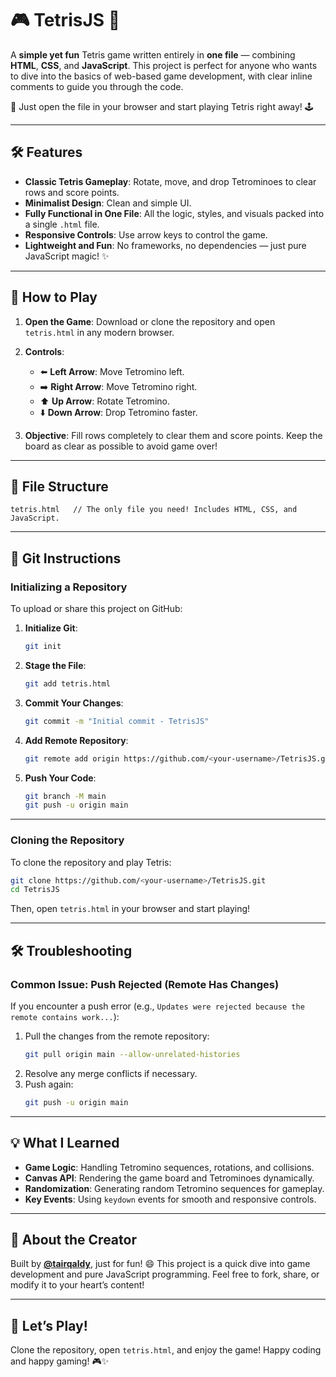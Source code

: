 # 🎮 TetrisJS 🎉

A **simple yet fun** Tetris game written entirely in **one file** — combining **HTML**, **CSS**, and **JavaScript**. This project is perfect for anyone who wants to dive into the basics of web-based game development, with clear inline comments to guide you through the code.

🚀 Just open the file in your browser and start playing Tetris right away! 🕹️

---

## 🛠 Features

- **Classic Tetris Gameplay**: Rotate, move, and drop Tetrominoes to clear rows and score points.
- **Minimalist Design**: Clean and simple UI.
- **Fully Functional in One File**: All the logic, styles, and visuals packed into a single `.html` file.
- **Responsive Controls**: Use arrow keys to control the game.
- **Lightweight and Fun**: No frameworks, no dependencies — just pure JavaScript magic! ✨

---

## 🚀 How to Play

1. **Open the Game**: Download or clone the repository and open `tetris.html` in any modern browser.
2. **Controls**:
   - ⬅️ **Left Arrow**: Move Tetromino left.
   - ➡️ **Right Arrow**: Move Tetromino right.
   - ⬆️ **Up Arrow**: Rotate Tetromino.
   - ⬇️ **Down Arrow**: Drop Tetromino faster.

3. **Objective**: Fill rows completely to clear them and score points. Keep the board as clear as possible to avoid game over!

---

## 📂 File Structure

```plaintext
tetris.html   // The only file you need! Includes HTML, CSS, and JavaScript.
```
---

## 🧰 Git Instructions

### Initializing a Repository

To upload or share this project on GitHub:

1. **Initialize Git**:
   ```bash
   git init
   ```
2. **Stage the File**:
   ```bash
   git add tetris.html
   ```
3. **Commit Your Changes**:
   ```bash
   git commit -m "Initial commit - TetrisJS"
   ```
4. **Add Remote Repository**:
   ```bash
   git remote add origin https://github.com/<your-username>/TetrisJS.git
   ```
5. **Push Your Code**:
   ```bash
   git branch -M main
   git push -u origin main
   ```

---

### Cloning the Repository

To clone the repository and play Tetris:

```bash
git clone https://github.com/<your-username>/TetrisJS.git
cd TetrisJS
```

Then, open `tetris.html` in your browser and start playing!

---

## 🛠 Troubleshooting

### Common Issue: Push Rejected (Remote Has Changes)
If you encounter a push error (e.g., `Updates were rejected because the remote contains work...`):

1. Pull the changes from the remote repository:
   ```bash
   git pull origin main --allow-unrelated-histories
   ```
2. Resolve any merge conflicts if necessary.
3. Push again:
   ```bash
   git push -u origin main
   ```

---

## 💡 What I Learned

- **Game Logic**: Handling Tetromino sequences, rotations, and collisions.
- **Canvas API**: Rendering the game board and Tetrominoes dynamically.
- **Randomization**: Generating random Tetromino sequences for gameplay.
- **Key Events**: Using `keydown` events for smooth and responsive controls.

---

## 📢 About the Creator

Built by **[@tairqaldy](https://github.com/tairqaldy)**, just for fun! 😄 This project is a quick dive into game development and pure JavaScript programming. Feel free to fork, share, or modify it to your heart’s content!

---

## 🎉 Let’s Play!

Clone the repository, open `tetris.html`, and enjoy the game! Happy coding and happy gaming! 🎮✨
```
